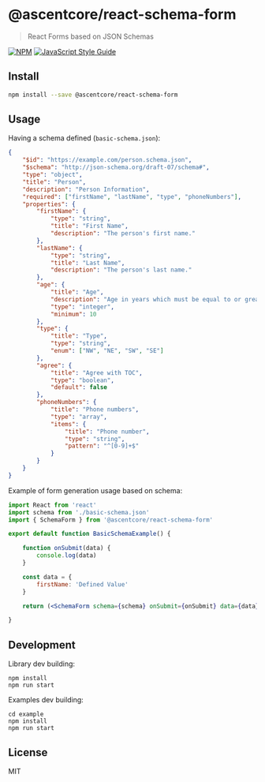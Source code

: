 # @ascentcore/react-schema-form

> React Forms based on JSON Schemas

[![NPM](https://img.shields.io/npm/v/@ascentcore/react-schema-form.svg)](https://www.npmjs.com/package/@ascentcore/react-schema-form) [![JavaScript Style Guide](https://img.shields.io/badge/code_style-standard-brightgreen.svg)](https://standardjs.com)

## Install

```bash
npm install --save @ascentcore/react-schema-form
```

## Usage

Having a schema defined (`basic-schema.json`):

```json
{
    "$id": "https://example.com/person.schema.json",
    "$schema": "http://json-schema.org/draft-07/schema#",
    "type": "object",
    "title": "Person",
    "description": "Person Information",
    "required": ["firstName", "lastName", "type", "phoneNumbers"],
    "properties": {
        "firstName": {
            "type": "string",
            "title": "First Name",
            "description": "The person's first name."
        },
        "lastName": {
            "type": "string",
            "title": "Last Name",
            "description": "The person's last name."
        },
        "age": {
            "title": "Age",
            "description": "Age in years which must be equal to or greater than zero.",
            "type": "integer",
            "minimum": 10
        },
        "type": {
            "title": "Type",
            "type": "string",
            "enum": ["NW", "NE", "SW", "SE"]
        },
        "agree": {
            "title": "Agree with TOC",
            "type": "boolean",
            "default": false
        },
        "phoneNumbers": {
            "title": "Phone numbers",
            "type": "array",
            "items": {
                "title": "Phone number",
                "type": "string",
                "pattern": "^[0-9]+$"
            }
        }
    }
}

```

Example of form generation usage based on schema:

```jsx
import React from 'react'
import schema from './basic-schema.json'
import { SchemaForm } from '@ascentcore/react-schema-form'

export default function BasicSchemaExample() {

    function onSubmit(data) {
        console.log(data)
    }

    const data = {
        firstName: 'Defined Value'
    }

    return (<SchemaForm schema={schema} onSubmit={onSubmit} data={data} />)

}
```

## Development

Library dev building:
```
npm install
npm run start
```

Examples dev building:

```
cd example
npm install
npm run start
```

## License

MIT 
